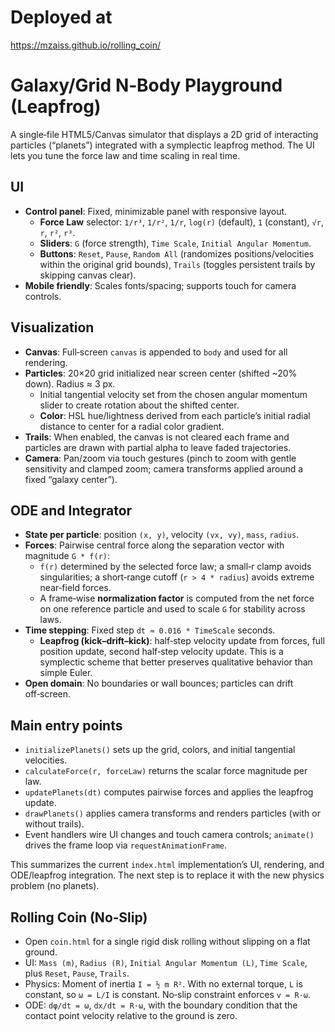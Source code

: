 
# Deployed at
https://mzaiss.github.io/rolling_coin/

# Galaxy/Grid N‑Body Playground (Leapfrog)

A single‑file HTML5/Canvas simulator that displays a 2D grid of interacting particles (“planets”) integrated with a symplectic leapfrog method. The UI lets you tune the force law and time scaling in real time.

## UI
- **Control panel**: Fixed, minimizable panel with responsive layout.
  - **Force Law** selector: `1/r³`, `1/r²`, `1/r`, `log(r)` (default), `1` (constant), `√r`, `r`, `r²`, `r³`.
  - **Sliders**: `G` (force strength), `Time Scale`, `Initial Angular Momentum`.
  - **Buttons**: `Reset`, `Pause`, `Random All` (randomizes positions/velocities within the original grid bounds), `Trails` (toggles persistent trails by skipping canvas clear).
- **Mobile friendly**: Scales fonts/spacing; supports touch for camera controls.

## Visualization
- **Canvas**: Full‑screen `canvas` is appended to `body` and used for all rendering.
- **Particles**: 20×20 grid initialized near screen center (shifted ~20% down). Radius ≈ 3 px.
  - Initial tangential velocity set from the chosen angular momentum slider to create rotation about the shifted center.
  - **Color**: HSL hue/lightness derived from each particle’s initial radial distance to center for a radial color gradient.
- **Trails**: When enabled, the canvas is not cleared each frame and particles are drawn with partial alpha to leave faded trajectories.
- **Camera**: Pan/zoom via touch gestures (pinch to zoom with gentle sensitivity and clamped zoom; camera transforms applied around a fixed “galaxy center”).

## ODE and Integrator
- **State per particle**: position `(x, y)`, velocity `(vx, vy)`, `mass`, `radius`.
- **Forces**: Pairwise central force along the separation vector with magnitude `G * f(r)`:
  - `f(r)` determined by the selected force law; a small‑r clamp avoids singularities; a short‑range cutoff (`r > 4 * radius`) avoids extreme near‑field forces.
  - A frame‑wise **normalization factor** is computed from the net force on one reference particle and used to scale `G` for stability across laws.
- **Time stepping**: Fixed step `dt ≈ 0.016 * TimeScale` seconds.
  - **Leapfrog (kick–drift–kick)**: half‑step velocity update from forces, full position update, second half‑step velocity update. This is a symplectic scheme that better preserves qualitative behavior than simple Euler.
- **Open domain**: No boundaries or wall bounces; particles can drift off‑screen.

## Main entry points
- `initializePlanets()` sets up the grid, colors, and initial tangential velocities.
- `calculateForce(r, forceLaw)` returns the scalar force magnitude per law.
- `updatePlanets(dt)` computes pairwise forces and applies the leapfrog update.
- `drawPlanets()` applies camera transforms and renders particles (with or without trails).
- Event handlers wire UI changes and touch camera controls; `animate()` drives the frame loop via `requestAnimationFrame`.

This summarizes the current `index.html` implementation’s UI, rendering, and ODE/leapfrog integration. The next step is to replace it with the new physics problem (no planets).

## Rolling Coin (No‑Slip)
- Open `coin.html` for a single rigid disk rolling without slipping on a flat ground.
- UI: `Mass (m)`, `Radius (R)`, `Initial Angular Momentum (L)`, `Time Scale`, plus `Reset`, `Pause`, `Trails`.
- Physics: Moment of inertia `I = ½ m R²`. With no external torque, `L` is constant, so `ω = L/I` is constant. No‑slip constraint enforces `v = R·ω`.
- ODE: `dφ/dt = ω`, `dx/dt = R·ω`, with the boundary condition that the contact point velocity relative to the ground is zero.
